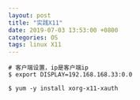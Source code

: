 ```yaml
---
layout: post
title: "实践X11"
date: 2019-07-03 13:53:00 +0800
categories: OS
tags: linux X11
---
```




```shell
# 客户端设置，ip是客户端ip
$ export DISPLAY=192.168.168.33:0.0
```



```shell
$ yum -y install xorg-x11-xauth
```



